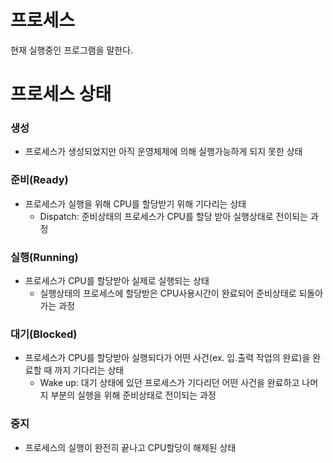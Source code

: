 # 프로세스

 현재 실행중인 프로그램을 말한다.



# 프로세스 상태

### 생성

* 프로세스가 생성되었지만 아직 운영체제에 의해 실행가능하게 되지 못한 상태

### 준비(Ready)

* 프로세스가 실행을 위해 CPU를 할당받기 위해 기다리는 상태
  * Dispatch: 준비상태의 프로세스가 CPU를 할당 받아 실행상태로 전이되는 과정

### 실행(Running)

* 프로세스가 CPU를 할당받아 실제로 실행되는 상태
  * 실행상태의 프로세스에 할당받은 CPU사용시간이 완료되어 준비상태로 되돌아가는 과정

### 대기(Blocked)

* 프로세스가 CPU를 할당받아 실행되다가 어떤 사건(ex. 입.출력 작업의 완료)을 완료할 때 까지 기다리는 상태
  * Wake up: 대기 상태에 있던 프로세스가 기다리던 어떤 사건을 완료하고 나머지 부분의 실행을 위해 준비상태로 전이되는 과정

### 중지

* 프로세스의 실행이 완전히 끝나고 CPU할당이 해제된 상태